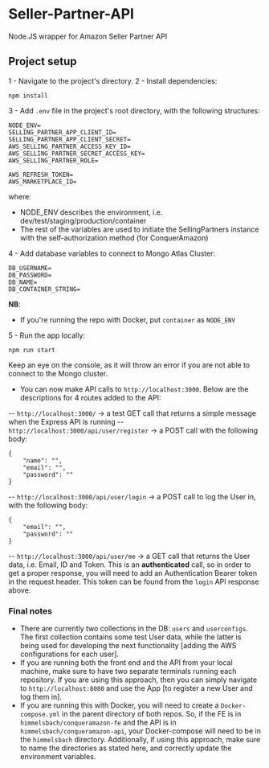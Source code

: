 # Seller-Partner-API
Node.JS wrapper for Amazon Seller Partner API

## Project setup
1 - Navigate to the project's directory.
2 - Install dependencies:
```
npm install
```
3 - Add `.env` file in the project's root directory, with the following structures:
```
NODE_ENV=
SELLING_PARTNER_APP_CLIENT_ID=
SELLING_PARTNER_APP_CLIENT_SECRET=
AWS_SELLING_PARTNER_ACCESS_KEY_ID=
AWS_SELLING_PARTNER_SECRET_ACCESS_KEY=
AWS_SELLING_PARTNER_ROLE=

AWS_REFRESH_TOKEN=
AWS_MARKETPLACE_ID=
```
where:
- NODE_ENV describes the environment, i.e. dev/test/staging/production/container
- The rest of the variables are used to initiate the SellingPartners instance with the self-authorization method (for ConquerAmazon)

4 - Add database variables to connect to Mongo Atlas Cluster:

```
DB_USERNAME=
DB_PASSWORD=
DB_NAME=
DB_CONTAINER_STRING=
```

**NB**:
- If you're running the repo with Docker, put `container` as `NODE_ENV`

5 - Run the app locally:

```
npm run start
```

Keep an eye on the console, as it will throw an error if you are not able to connect to the Mongo cluster.


- You can now make API calls to `http://localhost:3000`. Below are the descriptions for 4 routes added to the API:

-- `http://localhost:3000/` -> a test GET call that returns a simple message when the Express API is running
-- `http://localhost:3000/api/user/register` -> a POST call with the following body:

```
{
    "name": "",
    "email": "",
    "password": ""
}
```

-- `http://localhost:3000/api/user/login` -> a POST call to log the User in, with the following body:

```
{
    "email": "",
    "password": ""
}
```

-- `http://localhost:3000/api/user/me` -> a GET call that returns the User data, i.e. Email, ID and Token. This is an **authenticated** call, so in order to get a proper response, you will need to add an Authentication Bearer token in the request header. This token can be found from the `login` API response above.

### Final notes
- There are currently two collections in the DB: `users` and `userconfigs`. The first collection contains some test User data, while the latter is being used for developing the next functionality [adding the AWS configurations for each user].
- If you are running both the front end and the API from your local machine, make sure to have two separate terminals running each repository. If you are using this approach, then you can simply navigate to `http://localhost:8080` and use the App [to register a new User and log them in].
- If you are running this with Docker, you will need to create a `Docker-compose.yml` in the parent directory of both repos. So, if the FE is in `himmelsbach/conqueramazon-fe` and the API is in `himmelsbach/conqueramazon-api`, your Docker-compose will need to be in the `himmelsbach` directory. Additionally, if using this approach, make sure to name the directories as stated here, and correctly update the environment variables.
